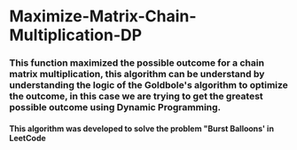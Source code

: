 # Maximize-Matrix-Chain-Multiplication-DP

<h3>
  This function maximized the possible outcome for a chain matrix multiplication, this algorithm can be understand by understanding the logic of the Goldbole's algorithm to optimize the outcome, in this case we are trying to get the greatest possible outcome using Dynamic Programming.
</h3>

<h4>
 This algorithm was developed to solve the problem "Burst Balloons' in LeetCode
<h4>
